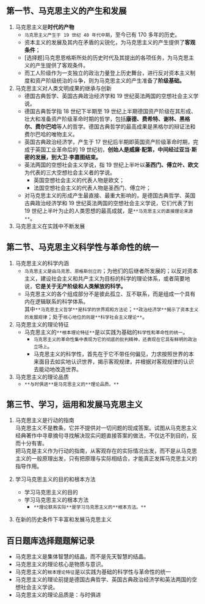 
## 第一节、马克思主义的产生和发展

1. 马克思主义是**时代的产物**
   - `马克思主义产生于 19 世纪 40 年代中期`，至今已有 170 多年的历史。
   - 资本主义的发展及其内在矛盾的尖锐化，为马克思主义的产生提供了**客观条件**；
   - [选择题]马克思恩格斯所处的历史时代及其提出的各项任务，为马克思主义的产生提供了客观条件。
   - 而工人阶级作为一支独立的政治力量登上历史舞台，进行反对资本主义制度和资产阶级统治的斗争，则为马克思主义的产生准备了**阶级基础。**
2. 马克思主义对人类文明成果的继承与创新
   - 德国古典哲学、英国古典政治经济学和 19 世纪英法两国的空想社会主义学说。
   - 德国古典哲学指 18 世纪下半期至 19 世纪上半期德国资产阶级在其形成、壮大和准备资产阶级革命时期的哲学，包括**康德、费希特、谢林、黑格尔、费尔巴哈**等人的哲学。德国古典哲学的最高成果是黑格尔的辩证法和费尔巴哈的唯物主义。
   - 英国古典政治经济学，产生于 17 世纪后半期即英国资产阶级革命时期，完成于英国工业革命后的 19 世纪初，**创始人是威廉·配第，中间经过亚当·斯密的发展，到大卫·李嘉图结束。**
   - 英法两国的空想社会主义学说，指 19 世纪上半叶以**圣西门、傅立叶、欧文**为代表的三大空想社会主义者的学说。
     - 英国空想社会主义的代表人物是欧文；
     - 法国空想社会主义的代表人物是圣西门、傅立叶；
   - 对马克思主义的形成产生最直接、最重大影响的，是德国古典哲学、英国古典政治经济学和 19 世纪英法两国的空想社会主义学说，它们代表了到 19 世纪上半叶为止的人类思想的最高成就，是`**马克思主义的直接理论来源**`。
3. 马克思主义在实践中不断发展

## 第二节、马克思主义科学性与革命性的统一

1. 马克思主义的科学内涵
   - `马克思主义是由马克思、恩格斯创立的`；为他们的后继者所发展的；以反对资本主义，建设社会主义和共产主义为目标的科学的理论体系，或者简要地说，**它是关于无产阶级和人类解放的科学。**
   - 马克思主义的各个组成部分不是彼此孤立、互不联系，而是组成一个具有内在逻辑联系的科学体系。  
     其中`**马克思主义哲学**是科学的世界观和方法论`；`**政治经济学**揭示了资本主义的发展规律`；处于`核心地位的则是**科学社会主义理论**`。
2. 马克思主义的理论特征
   - 马克思主义的`**根本理论特征**`是以实践为基础的`科学性和革命性的统一`。
     - `马克思主义的革命性集中表现为它的彻底的批判精神，还表现在它具有鲜明的政治立场上`。
     - 马克思主义的科学性，首先在于它不带任何偏见，力求按照世界的本来面目去如实地认识世界，揭示客观规律，并根据对客观规律的认识去能动地改造世界。
3. 马克思主义的理论品质
   - `**与时俱进**是马克思主义的**理论品质。**`

## 第三节、学习，运用和发展马克思主义

1. 马克思主义是行动的指南  
   马克思主义不是教条，它并不提供对一切问题的现成答案。试图从马克思主义经典著作中寻章摘句寻找解决现实问题直接答案的做法，不仅达不到目的，反而十分有害。  
   把马克是主义作为行动的指南，从客观存在的实际情况出发，而不是从马克思主义的一般原理出发，只有把原理与实际相结合，才能真正发挥马克思主义的指导作用。
2. 学习马克思主义的目的和根本方法

   - 学习马克思主义的目的
   - 学习马克思主义的根本方法
     - `**理论联系实际**是学习马克思主义的**根本方法。**`

3. 在新的历史条件下丰富和发展马克思主义

## 百日题库选择题题解记录

- 马克思主义是集体智慧的结晶，而不是先天智慧的结晶。
- 马克思主义的理论核心是物质与意识。
- 马克思主义的`根本理论特征`是以实践为基础的科学性与革命性的统一
- 马克思主义的理论前提是德国古典哲学、英国古典政治经济学和英法两国的空想社会主义学说。
- 马克思主义的理论品质是：与时俱进
